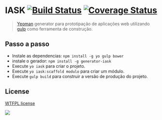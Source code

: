 # IASK [![Build Status](https://travis-ci.org/italosouza/generator-iask.svg?branch=master)](https://travis-ci.org/italosouza/generator-iask) [![Coverage Status](https://coveralls.io/repos/github/italosouza/generator-iask/badge.svg?branch=master)](https://coveralls.io/github/italosouza/generator-iask?branch=master)

> [Yeoman](http://yeoman.io) generator para prototipação de aplicações web utilizando [gulp](http://gulpjs.com/) como ferramenta de construção.

## Passo a passo

- Instale as dependencias: `npm install -g yo gulp bower`
- instale o gerador: `npm install -g generator-iask`
- Execute `yo iask` para criar o projeto.
- Execute `yo iask:scaffold modulo` para criar um módulo.
- Execute `gulp build` para construir a versão de produção do projeto.

## License

[WTFPL license](http://www.wtfpl.net/) 

![](http://www.wtfpl.net/wp-content/uploads/2012/12/wtfpl-badge-1.png)
